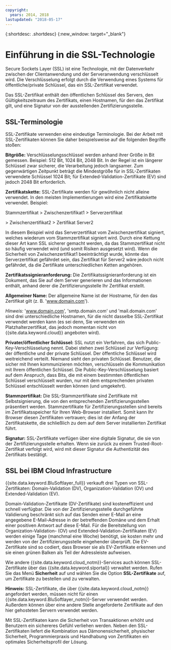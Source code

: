 ```yaml
---
copyright:
  years: 2014, 2018
lastupdated: "2018-05-17"
---
```


{:shortdesc: .shortdesc}
{:new_window: target="_blank"}

# Einführung in die SSL-Technologie

Secure Sockets Layer (SSL) ist eine Technologie, mit der Datenverkehr zwischen der Clientanwendung und der Serveranwendung verschlüsselt wird. Die Verschlüsselung erfolgt durch die Verwendung eines Systems für öffentliche/private Schlüssel, das ein SSL-Zertifikat verwendet.

Das SSL-Zertifikat enthält den öffentlichen Schlüssel des Servers, den Gültigkeitszeitraum des Zertifikats, einen Hostnamen, für den das Zertifikat gilt, und eine Signatur von der ausstellenden Zertifizierungsstelle.

## SSL-Terminologie

SSL-Zertifikate verwenden eine eindeutige Terminologie. Bei der Arbeit mit SSL-Zertifikaten können Sie daher beispielsweise auf die folgenden Begriffe stoßen: 

**Bitgröße:** Verschlüsselungsschlüssel werden anhand ihrer Größe in Bit gemessen. Beispiel: 512 Bit, 1024 Bit, 2048 Bit. In der Regel ist ein längerer Schlüssel zwar sicherer, die Verarbeitung jedoch langsamer. Zum gegenwärtigen Zeitpunkt beträgt die Mindestgröße für in SSL-Zertifikaten verwendete Schlüssel 1024 Bit; für Extended-Validation-Zertifikate (EV) sind jedoch 2048 Bit erforderlich.

**Zertifikatskette:** SSL-Zertifikate werden für gewöhnlich nicht alleine verwendet. In den meisten Implementierungen wird eine Zertifikatskette verwendet. Beispiel:

  Stammzertifikat > Zwischenzertifikat1 > Serverzertifikat

  \> Zwischenzertifikat2 > Zertifikat Server2

In diesem Beispiel wird das Serverzertifikat vom Zwischenzertifikat signiert, welches wiederum vom Stammzertifikat signiert wird. Durch eine Kettung dieser Art kann SSL sicherer gemacht werden, da das Stammzertifikat nicht so häufig verwendet wird (und somit Risiken ausgesetzt wird). Wenn die Sicherheit von Zwischenzertifikat1 beeinträchtigt wurde, könnte das Serverzertifikat gefährdet sein, das Zertifikat für Server2 wäre jedoch nicht gefährdet, da die Zertifikate unterschiedlichen Ketten angehören.

**Zertifikatssignieranforderung:** Die Zertifikatssignieranforderung ist ein Dokument, das Sie auf dem Server generieren und das Informationen enthält, anhand derer die Zertifizierungsstelle Ihr Zertifikat erstellt.

**Allgemeiner Name:** Der allgemeine Name ist der Hostname, für den das Zertifikat gilt (z. B. 'www.domain.com').  

*Hinweis:* 'www.domain.com', 'smtp.domain.com' und 'mail.domain.com' sind drei unterschiedliche Hostnamen, für die nicht dasselbe SSL-Zertifikat verwendet werden kann (es sei denn, Sie verwenden ein Platzhalterzertifikat, das jedoch momentan nicht von {{site.data.keyword.cloud}} angeboten wird).

**Privater/öffentlicher Schlüssel:** SSL nutzt ein Verfahren, das sich Public-Key-Verschlüsselung nennt. Dabei stehen zwei Schlüssel zur Verfügung: der öffentliche und der private Schlüssel. Der öffentliche Schlüssel wird weitreichend verteilt. Niemand sieht den privaten Schlüssel. Benutzer, die sicher mit Ihnen kommunizieren möchten, verschlüsseln die Kommunikation mit Ihrem öffentlichen Schlüssel. Die Public-Key-Verschlüsselung basiert auf dem Anspruch, dass Bits, die mit einem bestimmten öffentlichen Schlüssel verschlüsselt wurden, nur mit dem entsprechenden privaten Schlüssel entschlüsselt werden können (und umgekehrt).

**Stammzertifikat:** Die SSL-Stammzertifikate sind Zertifikate mit Selbstsignierung, die von den entsprechenden Zertifizierungsstellen präsentiert werden. Stammzertifikate für Zertifizierungsstellen sind bereits im Zertifikatsspeicher für Ihren Web-Browser installiert. Somit kann Ihr Browser diesen Zertifikaten vertrauen; dies ist der Anfang der Zertifikatskette, die schließlich zu dem auf dem Server installierten Zertifikat führt.

**Signatur:** SSL-Zertifikate verfügen über eine digitale Signatur, die sie von der Zertifizierungsstelle erhalten. Wenn sie zurück zu einem Trusted-Root-Zertifikat verfolgt wird, wird mit dieser Signatur die Authentizität des Zertifikats bestätigt.

## SSL bei IBM Cloud Infrastructure

{{site.data.keyword.BluSoftlayer_full}} verkauft drei Typen von SSL-Zertifikaten: Domain-Validation (DV), Organization-Validation (OV) und Extended-Validation (EV). 

Domain-Validation-Zertifikate (DV-Zertifikate) sind kosteneffizient und schnell verfügbar. Die von der Zertifizierungsstelle durchgeführte Validierung beschränkt sich auf das Senden einer E-Mail an eine angegebene E-Mail-Adresse in der betreffenden Domäne und dem Erhalt einer positiven Antwort auf diese E-Mail. Für die Bereitstellung von Organization-Validation- (OV) und Extended-Validation-Zertifikaten (EV) werden einige Tage (manchmal eine Woche) benötigt, sie kosten mehr und werden von der Zertifizierungsstelle eingehender überprüft. Die EV-Zertifikate sind so codiert, dass Browser sie als EV-Zertifikate erkennen und sie einen grünen Balken als Teil der Adressleiste aufweisen. 

Wie andere {{site.data.keyword.cloud_notm}}-Services auch können SSL-Zertifikate über das {{site.data.keyword.slportal}} verwaltet werden. Rufen Sie das Menü **Sicherheit** auf und wählen Sie die Option **SSL-Zertifikate** auf, um Zertifikate zu bestellen und zu verwalten.  

**Hinweis:** SSL-Zertifikate, die über {{site.data.keyword.cloud_notm}} angefordert werden, müssen nicht für einen {{site.data.keyword.BluSoftlayer_notm}}-Server verwendet werden. Außerdem können über eine andere Stelle angeforderte Zertifikate auf den hier gehosteten Servern verwendet werden.

Mit SSL-Zertifikaten kann die Sicherheit von Transaktionen erhöht und Benutzern ein sichereres Gefühl verliehen werden. Neben den SSL-Zertifikaten liefert die Kombination aus Dämonensicherheit, physischer Sicherheit, Programmierpraxis und Handhabung von Zertifikaten ein optimales Sicherheitsprofil der Lösung.

